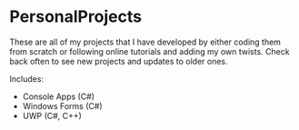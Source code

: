 # PersonalProjects
These are all of my projects that I have developed by either coding them from scratch or following online tutorials and adding my own twists. Check back often to see 
new projects and updates to older ones.

Includes:
* Console Apps (C#)
* Windows Forms (C#)
* UWP (C#, C++)
